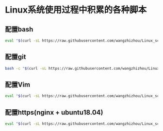 # Linux系统使用过程中积累的各种脚本

## 配置bash

```bash
eval "$(curl -sL https://raw.githubusercontent.com/wangzhizhou/Linux_scripts/master/shell/bash-config)"
```

## 配置git

```bash
bash -c "$(curl -sL https://raw.githubusercontent.com/wangzhizhou/Linux_scripts/master/git/git-config)"
```

## 配置Vim

```bash
eval "$(curl -sL https://raw.githubusercontent.com/wangzhizhou/Linux_scripts/master/vim/vim-config)"
```

## 配置https(nginx + ubuntu18.04)

```bash
eval "$(curl -sL https://raw.githubusercontent.com/wangzhizhou/Linux_scripts/master/https/certbot_nginx_ubuntu18.04.sh)"
```
